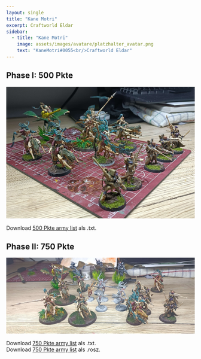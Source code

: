 ```yaml
---
layout: single
title: "Kane Motri"
excerpt: Craftworld Eldar
sidebar: 
  - title: "Kane Motri"
    image: assets/images/avatare/platzhalter_avatar.png
    text: "KaneMotri#0055<br/>Craftworld Eldar"
---
```

## Phase I: 500 Pkte

![500 Pkte](../assets/images/500/500_kanemotri_1.jpg)

Download <a href="../assets/armylists/500/500_kanemotri.txt" download>500 Pkte army list</a> als .txt.

## Phase II: 750 Pkte

![750 Pkte](../assets/images/750/750_kanemotri_1.jpg)

Download <a href="../assets/armylists/750/750_kanemotri.txt" download>750 Pkte army list</a> als .txt.  
Download <a href="../assets/armylists/750/750_kanemotri.rosz" download>750 Pkte army list</a> als .rosz.  